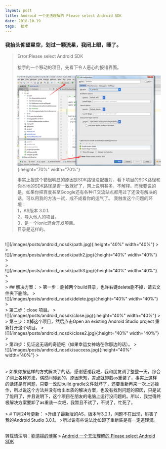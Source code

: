 ```yaml
---
layout: post  
title: Android 一个无法理解的 Please select Android SDK   
date: 2018-10-19  
tags:  技术
---
```

### 我抬头仰望星空，划过一颗流星，我闭上眼，睡了。  

>Error:Please select Android SDK  
> <br/>
> 接手的一个移动的项目，先看下令人恶心的报错界面。
> <br/>
> <br/>
![](/images/posts/android_nosdk/1.jpg){:height="70%" width="70%"}
> <br/>
> 
> 事实上报这个错很明显的原因是SDK路径没配置对，看下项目的SDK路径和你本地的SDK路径是否一致就好了，网上说明甚多，不解释。而我要说的是，如果你把百度甚至Google还有各种IT交流站点都用过了还没有解决的话，可以用我的方法一试，成不成看你的运气了。
> 我触发这个问题的环境：  
> 1，AS版本 3.0.1.   
> 2，导入他人的项目。   
> 3，是一个ionic混合开发项目。   
> 目录是这样的。  
<br/>
![](/images/posts/android_nosdk/path.jpg){:height="40%" width="40%"}
> <br/>
> <br/>
![](/images/posts/android_nosdk/path2.jpg){:height="40%" width="40%"}
> <br/>
> <br/>
![](/images/posts/android_nosdk/path3.jpg){:height="40%" width="40%"}
> <br/>
> <br/>
> ## 解决方案：  
> 第一步：删掉两个build目录，也许右键delete删不掉，请去文件夹下删除。  
> <br/>
![](/images/posts/android_nosdk/delete.jpg){:height="40%" width="40%"}
> <br/>
> 第二步：close 项目。
> <br/>
![](/images/posts/android_nosdk/close.jpg){:height="40%" width="40%"}
> <br/>
> 第三步：X掉这个项目，然后点击Open an existing Android Studio project 重新打开这个项目。  
> <br/>
![](/images/posts/android_nosdk/close2.jpg){:height="40%" width="40%"}
> <br/>
> 第四步：见证这无语的奇迹吧（如果幸运女神站在你那边的话）。  
> <br/>
![](/images/posts/android_nosdk/success.jpg){:height="40%" width="40%"}
> <br/>

<br/>
<br/>
> 如果你按这样的方式解决了的话，感谢感谢我吧，我和朋友调了整整一天，综合了网上各种方法，偶然间碰到的，原因未知，差点就卸载as重装了，事实上这样的话还是有问题，只要一改动build.gradle文件就坏了，还要重新再来一次上述操作，所以说这个方法并没有给出本质的解决方案，也没有找到问题的原因，只是试了能用了，并且说明下，这个项目在朋友的电脑上运行没问题的。所以，我觉得终极解决方案要卸了as重装一次吧，我暂且不试了，不说了，忙死了。
<br/>
<br/>  
> # 11月24号更新：  
>升级了最新版的AS，版本号3.2.1，问题不在出现，厉害了我的Android Studio 3.0.1。
>所以说有些说法比如卸了重新装是有一定道理滴。
<br/>
<br/> 

转载请注明：[劉清揚的博客](http://yuqianglianshou.com) » [ Android 一个无法理解的 Please select Android SDK ](http://yuqianglianshou.com/2018/10/android-no-sdk/)  